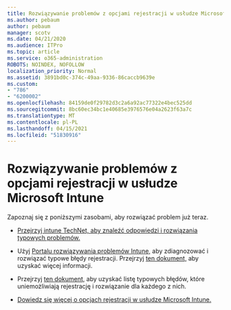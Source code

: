 ```yaml
---
title: Rozwiązywanie problemów z opcjami rejestracji w usłudze Microsoft Intune
ms.author: pebaum
author: pebaum
manager: scotv
ms.date: 04/21/2020
ms.audience: ITPro
ms.topic: article
ms.service: o365-administration
ROBOTS: NOINDEX, NOFOLLOW
localization_priority: Normal
ms.assetid: 3891bd0c-374c-49aa-9336-86caccb9639e
ms.custom:
- "786"
- "6200002"
ms.openlocfilehash: 84159de0f29782d3c2a6a92ac77322e4bec525dd
ms.sourcegitcommit: 8bc60ec34bc1e40685e3976576e04a2623f63a7c
ms.translationtype: MT
ms.contentlocale: pl-PL
ms.lasthandoff: 04/15/2021
ms.locfileid: "51830916"
---
```

# <a name="troubleshoot-issues-with-enrollment-options-microsoft-intune"></a>Rozwiązywanie problemów z opcjami rejestracji w usłudze Microsoft Intune

Zapoznaj się z poniższymi zasobami, aby rozwiązać problem już teraz.
  
- [Przejrzyj intune TechNet, aby znaleźć odpowiedzi i rozwiązania typowych problemów.](https://social.technet.microsoft.com/Forums/home?category=microsoftintune&amp;filter=alltypes&amp;sort=lastpostdesc)

- Użyj [Portalu rozwiązywania problemów Intune,](https://aka.ms/intunetroubleshooting) aby zdiagnozować i rozwiązać typowe błędy rejestracji. Przejrzyj [ten dokument,](https://docs.microsoft.com/intune/help-desk-operators) aby uzyskać więcej informacji.

- Przejrzyj [ten dokument,](https://docs.microsoft.com/troubleshoot/mem/intune/troubleshoot-device-enrollment-in-intune) aby uzyskać listę typowych błędów, które uniemożliwiają rejestrację i rozwiązanie dla każdego z nich.

- [Dowiedz się więcej o opcjach rejestracji w usłudze Microsoft Intune.](https://docs.microsoft.com/intune/enrollment-options)
